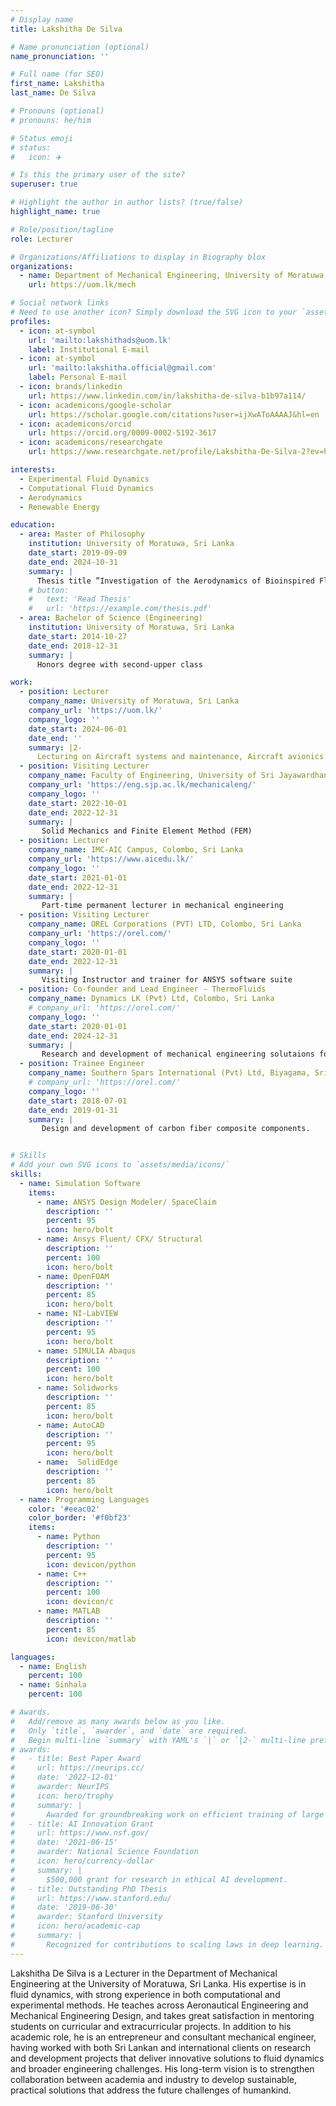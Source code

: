 ```yaml
---
# Display name
title: Lakshitha De Silva

# Name pronunciation (optional)
name_pronunciation: ''

# Full name (for SEO)
first_name: Lakshitha
last_name: De Silva

# Pronouns (optional)
# pronouns: he/him

# Status emoji
# status:
#   icon: ✈️

# Is this the primary user of the site?
superuser: true

# Highlight the author in author lists? (true/false)
highlight_name: true

# Role/position/tagline
role: Lecturer

# Organizations/Affiliations to display in Biography blox
organizations:
  - name: Department of Mechanical Engineering, University of Moratuwa, Sri Lanka
    url: https://uom.lk/mech

# Social network links
# Need to use another icon? Simply download the SVG icon to your `assets/media/icons/` folder.
profiles:
  - icon: at-symbol
    url: 'mailto:lakshithads@uom.lk'
    label: Institutional E-mail
  - icon: at-symbol
    url: 'mailto:lakshitha.official@gmail.com'
    label: Personal E-mail
  - icon: brands/linkedin
    url: https://www.linkedin.com/in/lakshitha-de-silva-b1b97a114/
  - icon: academicons/google-scholar
    url: https://scholar.google.com/citations?user=ijXwAToAAAAJ&hl=en
  - icon: academicons/orcid
    url: https://orcid.org/0009-0002-5192-3617
  - icon: academicons/researchgate
    url: https://www.researchgate.net/profile/Lakshitha-De-Silva-2?ev=hdr_xprf

interests:
  - Experimental Fluid Dynamics
  - Computational Fluid Dynamics
  - Aerodynamics
  - Renewable Energy

education:
  - area: Master of Philosophy
    institution: University of Moratuwa, Sri Lanka
    date_start: 2019-09-09
    date_end: 2024-10-31
    summary: |
      Thesis title ”Investigation of the Aerodynamics of Bioinspired Flapping Wings”. Experimental and computational investigation of pitching and plunging wings inspired by kinematics of birds to improve future Flapping Wing Bioinspired Aerial Vehicles (FWBAVs) performance.
    # button:
    #   text: 'Read Thesis'
    #   url: 'https://example.com/thesis.pdf'
  - area: Bachelor of Science (Engineering)
    institution: University of Moratuwa, Sri Lanka
    date_start: 2014-10-27
    date_end: 2018-12-31
    summary: |
      Honors degree with second-upper class

work:
  - position: Lecturer
    company_name: University of Moratuwa, Sri Lanka
    company_url: 'https://uom.lk/'
    company_logo: ''
    date_start: 2024-06-01
    date_end: ''
    summary: |2-
      Lecturing on Aircraft systems and maintenance, Aircraft avionics and human factors, Aerodynamics. Project Supervision of Glider and UAV design project (2nd and 3rd year students), Aircraft design project (3rd year students), Final year projects (4th year students)
  - position: Visiting Lecturer
    company_name: Faculty of Engineering, University of Sri Jayawardhanapura, Sri Lanka
    company_url: 'https://eng.sjp.ac.lk/mechanicaleng/'
    company_logo: ''
    date_start: 2022-10-01
    date_end: 2022-12-31
    summary: |
       Solid Mechanics and Finite Element Method (FEM)
  - position: Lecturer
    company_name: IMC-AIC Campus, Colombo, Sri Lanka
    company_url: 'https://www.aicedu.lk/'
    company_logo: ''
    date_start: 2021-01-01
    date_end: 2022-12-31
    summary: |
       Part-time permanent lecturer in mechanical engineering
  - position: Visiting Lecturer
    company_name: OREL Corporations (PVT) LTD, Colombo, Sri Lanka
    company_url: 'https://orel.com/'
    company_logo: ''
    date_start: 2020-01-01
    date_end: 2022-12-31
    summary: |
       Visiting Instructor and trainer for ANSYS software suite
  - position: Co-founder and Lead Engineer - ThermoFluids
    company_name: Dynamics LK (Pvt) Ltd, Colombo, Sri Lanka
    # company_url: 'https://orel.com/'
    company_logo: ''
    date_start: 2020-01-01
    date_end: 2024-12-31
    summary: |
       Research and development of mechanical engineering solutaions for local and international clients.
  - position: Trainee Engineer
    company_name: Southern Spars International (Pvt) Ltd, Biyagama, Sri Lanka
    # company_url: 'https://orel.com/'
    company_logo: ''
    date_start: 2018-07-01
    date_end: 2019-01-31
    summary: |
       Design and development of carbon fiber composite components.


# Skills
# Add your own SVG icons to `assets/media/icons/`
skills:
  - name: Simulation Software
    items:
      - name: ANSYS Design Modeler/ SpaceClaim
        description: ''
        percent: 95
        icon: hero/bolt
      - name: Ansys Fluent/ CFX/ Structural
        description: ''
        percent: 100
        icon: hero/bolt
      - name: OpenFOAM
        description: ''
        percent: 85
        icon: hero/bolt
      - name: NI-LabVIEW
        description: ''
        percent: 95
        icon: hero/bolt
      - name: SIMULIA Abaqus
        description: ''
        percent: 100
        icon: hero/bolt
      - name: Solidworks
        description: ''
        percent: 85
        icon: hero/bolt
      - name: AutoCAD
        description: ''
        percent: 95
        icon: hero/bolt
      - name:  SolidEdge
        description: ''
        percent: 85
        icon: hero/bolt
  - name: Programming Languages
    color: '#eeac02'
    color_border: '#f0bf23'
    items:
      - name: Python
        description: ''
        percent: 95
        icon: devicon/python
      - name: C++
        description: ''
        percent: 100
        icon: devicon/c
      - name: MATLAB
        description: ''
        percent: 85
        icon: devicon/matlab

languages:
  - name: English
    percent: 100
  - name: Sinhala
    percent: 100

# Awards.
#   Add/remove as many awards below as you like.
#   Only `title`, `awarder`, and `date` are required.
#   Begin multi-line `summary` with YAML's `|` or `|2-` multi-line prefix and indent 2 spaces below.
# awards:
#   - title: Best Paper Award
#     url: https://neurips.cc/
#     date: '2022-12-01'
#     awarder: NeurIPS
#     icon: hero/trophy
#     summary: |
#       Awarded for groundbreaking work on efficient training of large models.
#   - title: AI Innovation Grant
#     url: https://www.nsf.gov/
#     date: '2021-06-15'
#     awarder: National Science Foundation
#     icon: hero/currency-dollar
#     summary: |
#       $500,000 grant for research in ethical AI development.
#   - title: Outstanding PhD Thesis
#     url: https://www.stanford.edu/
#     date: '2019-06-30'
#     awarder: Stanford University
#     icon: hero/academic-cap
#     summary: |
#       Recognized for contributions to scaling laws in deep learning.
---
```


Lakshitha De Silva is a Lecturer in the Department of Mechanical Engineering at the University of Moratuwa, Sri Lanka. His expertise is in fluid dynamics, with strong experience in both computational and experimental methods. He teaches across Aeronautical Engineering and Mechanical Engineering Design, and takes great satisfaction in mentoring students on curricular and extracurricular projects. In addition to his academic role, he is an entrepreneur and consultant mechanical engineer, having worked with both Sri Lankan and international clients on research and development projects that deliver innovative solutions to fluid dynamics and broader engineering challenges. His long-term vision is to strengthen collaboration between academia and industry to develop sustainable, practical solutions that address the future challenges of humankind.
